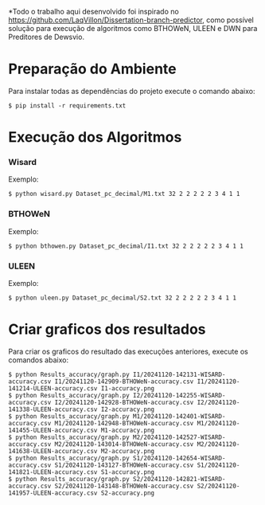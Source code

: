 
*Todo o trabalho aqui desenvolvido foi inspirado no https://github.com/LaqVillon/Dissertation-branch-predictor, como possível solução para execução de algoritmos como BTHOWeN, ULEEN e DWN para Preditores de Dewsvio.

# Preparação do Ambiente

Para instalar todas as dependências do projeto execute o comando abaixo:

```
$ pip install -r requirements.txt
```

# Execução dos Algoritmos

### Wisard

Exemplo:

```
$ python wisard.py Dataset_pc_decimal/M1.txt 32 2 2 2 2 2 3 4 1 1
```

### BTHOWeN

Exemplo:
 
```
$ python bthowen.py Dataset_pc_decimal/I1.txt 32 2 2 2 2 2 3 4 1 1
```

### ULEEN

Exemplo:

```
$ python uleen.py Dataset_pc_decimal/S2.txt 32 2 2 2 2 2 3 4 1 1
```

# Criar graficos dos resultados

Para criar os graficos do resultado das execuções anteriores, execute os comandos abaixo:

```
$ python Results_accuracy/graph.py I1/20241120-142131-WISARD-accuracy.csv I1/20241120-142909-BTHOWeN-accuracy.csv I1/20241120-141214-ULEEN-accuracy.csv I1-accuracy.png
$ python Results_accuracy/graph.py I2/20241120-142255-WISARD-accuracy.csv I2/20241120-142928-BTHOWeN-accuracy.csv I2/20241120-141338-ULEEN-accuracy.csv I2-accuracy.png
$ python Results_accuracy/graph.py M1/20241120-142401-WISARD-accuracy.csv M1/20241120-142948-BTHOWeN-accuracy.csv M1/20241120-141455-ULEEN-accuracy.csv M1-accuracy.png
$ python Results_accuracy/graph.py M2/20241120-142527-WISARD-accuracy.csv M2/20241120-143014-BTHOWeN-accuracy.csv M2/20241120-141638-ULEEN-accuracy.csv M2-accuracy.png
$ python Results_accuracy/graph.py S1/20241120-142654-WISARD-accuracy.csv S1/20241120-143127-BTHOWeN-accuracy.csv S1/20241120-141821-ULEEN-accuracy.csv S1-accuracy.png
$ python Results_accuracy/graph.py S2/20241120-142821-WISARD-accuracy.csv S2/20241120-143148-BTHOWeN-accuracy.csv S2/20241120-141957-ULEEN-accuracy.csv S2-accuracy.png
```